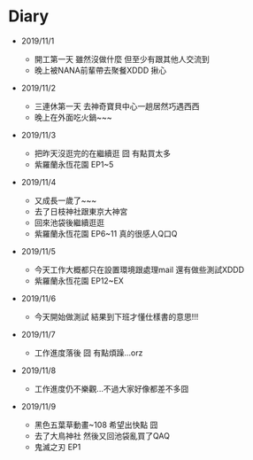 # Diary

* 2019/11/1
  * 開工第一天 雖然沒做什麼 但至少有跟其他人交流到
  * 晚上被NANA前輩帶去聚餐XDDD 揪心
  
* 2019/11/2
  * 三連休第一天 去神奇寶貝中心一趟居然巧遇西西
  * 晚上在外面吃火鍋~~~

* 2019/11/3
  * 把昨天沒逛完的在繼續逛 囧 有點買太多 
  * 紫羅蘭永恆花園 EP1~5
  
* 2019/11/4
  * 又成長一歲了~~~
  * 去了日枝神社跟東京大神宮
  * 回來池袋後繼續逛逛
  * 紫羅蘭永恆花園 EP6~11 真的很感人Q口Q
  
* 2019/11/5
  * 今天工作大概都只在設置環境跟處理mail 還有做些測試XDDD
  * 紫羅蘭永恆花園 EP12~EX
  
* 2019/11/6
  * 今天開始做測試 結果到下班才懂仕樣書的意思!!!

* 2019/11/7
  * 工作進度落後 囧 有點煩躁...orz
  
* 2019/11/8
  * 工作進度仍不樂觀...不過大家好像都差不多囧
  
* 2019/11/9
  * 黑色五葉草動畫~108 希望出快點 囧
  * 去了大鳥神社 然後又回池袋亂買了QAQ
  * 鬼滅之刃 EP1  
    